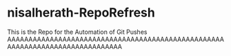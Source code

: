 # nisalherath-RepoRefresh
This is the Repo for the Automation of Git Pushes
AAAAAAAAAAAAAAAAAAAAAAAAAAAAAAAAAAAAAAAAAAAAAAAAAAAAAAAAAAAAAAAAAAAAAAAAAAAAAA